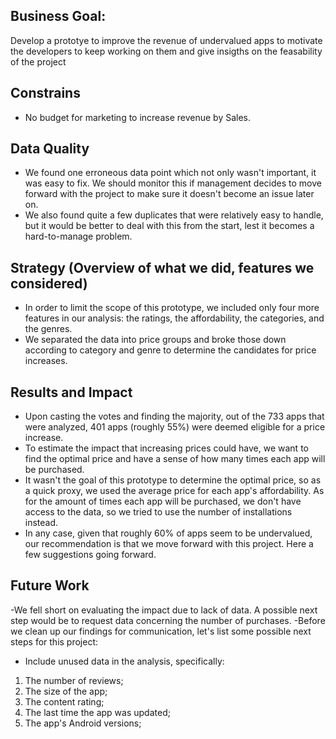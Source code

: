 ## **Business Goal**:
Develop a prototye to improve the revenue of undervalued apps to motivate the developers to keep working on them and give insigths on the feasability of the project

## **Constrains**
- No budget for marketing to increase revenue by Sales.

## **Data Quality**

- We found one erroneous data point which not only wasn't important, it was easy to fix. We should monitor this if management decides to move forward with the project to make sure it doesn't become an issue later on.
- We also found quite a few duplicates that were relatively easy to handle, but it would be better to deal with this from the start, lest it becomes a hard-to-manage problem.
    
## **Strategy (Overview of what we did, features we considered)**
- In order to limit the scope of this prototype, we included only four more features in our analysis: the ratings, the affordability, the categories, and the genres.
- We separated the data into price groups and broke those down according to category and genre to determine the candidates for price increases.

## **Results and Impact**

- Upon casting the votes and finding the majority, out of the 733 apps that were analyzed, 401 apps (roughly 55%) were deemed eligible for a price increase.
- To estimate the impact that increasing prices could have, we want to find the optimal price and have a sense of how many times each app will be purchased.
- It wasn't the goal of this prototype to determine the optimal price, so as a quick proxy, we used the average price for each app's affordability. As for the amount of times each app will be purchased, we don't have access to the data, so we tried to use the number of installations instead.
- In any case, given that roughly 60% of apps seem to be undervalued, our recommendation is that we move forward with this project. Here a few suggestions going forward.

## **Future Work**
-We fell short on evaluating the impact due to lack of data. A possible next step would be to request data concerning the number of purchases.
-Before we clean up our findings for communication, let's list some possible next steps for this project:
- Include unused data in the analysis, specifically:

1. The number of reviews;
2. The size of the app;
3. The content rating;
4. The last time the app was updated;
5. The app's Android versions;
